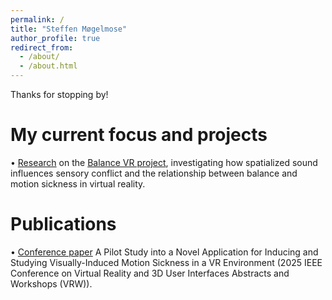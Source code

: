 ```yaml
---
permalink: /
title: "Steffen Møgelmose"
author_profile: true
redirect_from: 
  - /about/
  - /about.html
---
```


Thanks for stopping by!

My current focus and projects
======
• [Research](https://ieeexplore.ieee.org/document/10972842) on the [Balance VR project](https://melcph.create.aau.dk/), investigating how spatialized sound influences sensory conflict and the relationship between balance and motion sickness in virtual reality.


Publications
======
• [Conference paper](https://ieeexplore.ieee.org/document/10972842) A Pilot Study into a Novel Application for Inducing and Studying Visually-Induced Motion Sickness in a VR Environment (2025 IEEE Conference on Virtual Reality and 3D User Interfaces Abstracts and Workshops (VRW)).